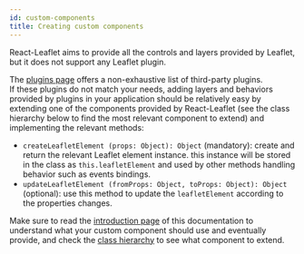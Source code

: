 ```yaml
---
id: custom-components
title: Creating custom components
---
```


React-Leaflet aims to provide all the controls and layers provided by Leaflet,
but it does not support any Leaflet plugin.

The [plugins page](plugins.md) offers a non-exhaustive list of third-party plugins.\
If these plugins do not match your needs, adding layers and behaviors provided by plugins in your application should be relatively easy by extending one of the components provided by React-Leaflet (see the class hierarchy below to find the most relevant component to extend) and implementing the relevant methods:

* `createLeafletElement (props: Object): Object` (mandatory): create and return
  the relevant Leaflet element instance. this instance will be stored in the
  class as `this.leafletElement` and used by other methods handling behavior
  such as events bindings.
* `updateLeafletElement (fromProps: Object, toProps: Object): Object`
  (optional): use this method to update the `leafletElement` according to the
  properties changes.

Make sure to read the [introduction page](intro.md) of this
documentation to understand what your custom component should use and eventually
provide, and check the [class hierarchy](class-hierarchy.md) to see what component to extend.
